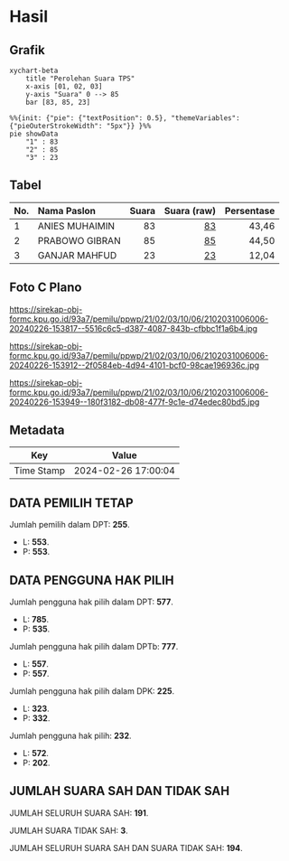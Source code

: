 # Hasil

## Grafik

```mermaid
xychart-beta
    title "Perolehan Suara TPS"
    x-axis [01, 02, 03]
    y-axis "Suara" 0 --> 85
    bar [83, 85, 23]
```

```mermaid
%%{init: {"pie": {"textPosition": 0.5}, "themeVariables": {"pieOuterStrokeWidth": "5px"}} }%%
pie showData
    "1" : 83
    "2" : 85
    "3" : 23
```

## Tabel

| No. | Nama Paslon    | Suara | Suara (raw) | Persentase |
|:--- |:-------------- | -----:| -----------:| ----------:|
| 1   | ANIES MUHAIMIN | 83    | [83][p-1]   | 43,46      |
| 2   | PRABOWO GIBRAN | 85    | [85][p-2]   | 44,50      |
| 3   | GANJAR MAHFUD  | 23    | [23][p-3]   | 12,04      |


[p-1]: https://github.com/gigit-pemilu/pemilu-2024-21-kepulauan-riau/blob/main/pilpres/hitung-suara/sub/21-kepulauan-riau/sub/02-karimun/sub/03-karimun/sub/1006-lubuk-semut/sub/006-tps/sub/paslon-1.txt
[p-2]: https://github.com/gigit-pemilu/pemilu-2024-21-kepulauan-riau/blob/main/pilpres/hitung-suara/sub/21-kepulauan-riau/sub/02-karimun/sub/03-karimun/sub/1006-lubuk-semut/sub/006-tps/sub/paslon-2.txt
[p-3]: https://github.com/gigit-pemilu/pemilu-2024-21-kepulauan-riau/blob/main/pilpres/hitung-suara/sub/21-kepulauan-riau/sub/02-karimun/sub/03-karimun/sub/1006-lubuk-semut/sub/006-tps/sub/paslon-3.txt

## Foto C Plano

https://sirekap-obj-formc.kpu.go.id/93a7/pemilu/ppwp/21/02/03/10/06/2102031006006-20240226-153817--5516c6c5-d387-4087-843b-cfbbc1f1a6b4.jpg

https://sirekap-obj-formc.kpu.go.id/93a7/pemilu/ppwp/21/02/03/10/06/2102031006006-20240226-153912--2f0584eb-4d94-4101-bcf0-98cae196936c.jpg

https://sirekap-obj-formc.kpu.go.id/93a7/pemilu/ppwp/21/02/03/10/06/2102031006006-20240226-153949--180f3182-db08-477f-9c1e-d74edec80bd5.jpg


## Metadata

| Key        | Value               |
| ---------- | ------------------- |
| Time Stamp | 2024-02-26 17:00:04 |


## DATA PEMILIH TETAP

Jumlah pemilih dalam DPT: **255**.
 * L: **553**.
 * P: **553**.

## DATA PENGGUNA HAK PILIH

Jumlah pengguna hak pilih dalam DPT: **577**.
 * L: **785**.
 * P: **535**.

Jumlah pengguna hak pilih dalam DPTb: **777**.
 * L: **557**.
 * P: **557**.

Jumlah pengguna hak pilih dalam DPK: **225**.
 * L: **323**.
 * P: **332**.

Jumlah pengguna hak pilih: **232**.
 * L: **572**.
 * P: **202**.

## JUMLAH SUARA SAH DAN TIDAK SAH

JUMLAH SELURUH SUARA SAH: **191**.

JUMLAH SUARA TIDAK SAH: **3**.

JUMLAH SELURUH SUARA SAH DAN SUARA TIDAK SAH: **194**.



